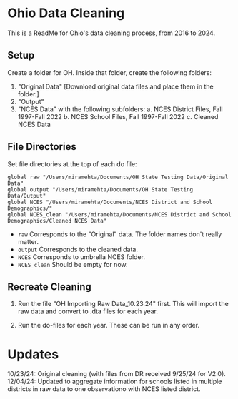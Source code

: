 # Ohio Data Cleaning

This is a ReadMe for Ohio's data cleaning process, from 2016 to 2024.

## Setup

Create a folder for OH. Inside that folder, create the following folders: 

1. "Original Data" [Download original data files and place them in the folder.]
2. "Output"
3. "NCES Data" with the following subfolders:
   a. NCES District Files, Fall 1997-Fall 2022
   b. NCES School Files, Fall 1997-Fall 2022
   c. Cleaned NCES Data

## File Directories
Set file directories at the top of each do file:

```         
global raw "/Users/miramehta/Documents/OH State Testing Data/Original Data"
global output "/Users/miramehta/Documents/OH State Testing Data/Output"
global NCES "/Users/miramehta/Documents/NCES District and School Demographics/"
global NCES_clean "/Users/miramehta/Documents/NCES District and School Demographics/Cleaned NCES Data"
```

-   `raw` Corresponds to the "Original" data. The folder names don't really matter.
-   `output` Corresponds to the cleaned data.
-   `NCES` Corresponds to umbrella NCES folder.
-   `NCES_clean` Should be empty for now.

## Recreate Cleaning

1. Run the file "OH Importing Raw Data_10.23.24" first.  This will import the raw data and convert to .dta files for each year.

2. Run the do-files for each year.  These can be run in any order.

# Updates
10/23/24: Original cleaning (with files from DR received 9/25/24 for V2.0).
12/04/24: Updated to aggregate information for schools listed in multiple districts in raw data to one observationo with NCES listed district.
